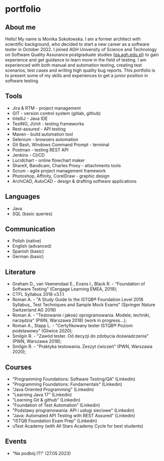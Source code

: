 # portfolio

## About me
Hello! My name is Monika Sokołowska. I am a former architect with scientific background, who decided to start a new career as a software tester in October 2022. I joined AGH University of Science and Technology on Software Quality Assurance postgraduate studies ([qa.agh.edu.pl](https://www.podyplomowe.agh.edu.pl/en/postgraduate-studies/inzynieria-jakosci-oprogramowania/)) to gain experience and get guidance to learn more in the field of testing. I am experienced with both manual and automation testing, creating test scenarios, test cases and writing high quality bug reports. This portfolio is to present some of my skills and experiences to get a junior position in software testing.

## Tools
* Jira & RTM - project management
* GIT - version control system (gitlab, github)
* IntelliJ - Java IDE
* TestNG, JUnit - testing frameworks
* Rest-assured - API testing
* Maven - build automation tool
* Selenium - browsers automation
* Git Bash, Windows Command Prompt - terminal
* Postman - testing REST API 
* Jenkins - CI/CD
* Lucidchart - online flowchart maker
* ShareX, Bandicam, Charles Proxy - attachments tools
* Scrum - agile project management framework
* Photoshop, Affinity, CorelDraw - graphic design
* ArchiCAD, AutoCAD - design & drafting software applications

## Languages
* Java
* SQL (basic queries)

## Communication
* Polish (native)
* English (advanced)
* Spanish (basic)
* German (basic)

## Literature
* Graham D., van Veenendaal E., Evans I., Black R.  - "Foundation of Software Testing" (Cengage Learning EMEA, 2019);
* CTFL Syllabus 2018 v3.1.1
* Roman A. - "A Study Guide to the ISTQB® Foundation Level 2018 Syllabus_ Test Techniques and Sample Mock Exams" (Springer Nature Switzerland AG 2018)
* Roman A. - "Testowanie i jakość oprogramowania. Modele, techniki, narzędzia" (PWN, Warszawa 2018) (work in progress…);
* Roman A., Stapp L. - "Certyfikowany tester ISTQB® Poziom podstawowy" (Gliwice 2020);
* Smilgin R. - "Zawód tester. Od decyzji do zdobycia doświadczenia" (PWN, Warszawa 2018);
* Smilgin R. - "Praktyka testowania. Zeszyt ćwiczeń" (PWN, Warszawa 2020);

## Courses
* "Programming Foundations: Software Testing/QA" (Linkedin)
* "Programming Foundations: Fundamentals" (Linkedin)
* "Java Oriented Programming" (Linkedin)
* "Learning Java 17" (Linkedin)
* "Learning Git & github" (Linkedin)
* "Foundation of Test Automation" (Linkedin)
* "Podstawy programowania: API i usługi sieciowe" (Linkedin)
* "Java: Automated API Testing with REST Assured" (Linkedin)
* "ISTQB Foundation Exam Prep" (Linkedin)
* uTest Academy (with All Stars Academy Cycle for best students)

## Events
* "Na podbój IT!" (27.05.2023)
